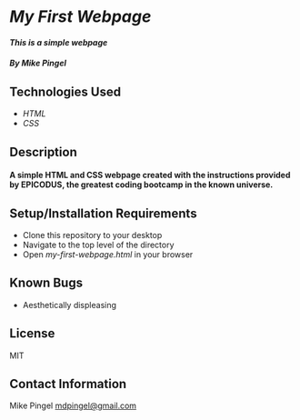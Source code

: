 # _My First Webpage_
#### _This is a simple webpage_
#### _By Mike Pingel_
## Technologies Used
* _HTML_
* _CSS_
## Description
#### A simple HTML and CSS webpage created with the instructions provided by **EPICODUS**, the greatest coding bootcamp in the known universe.
## Setup/Installation Requirements
* Clone this repository to your desktop
* Navigate to the top level of the directory
* Open _my-first-webpage.html_ in your browser
## Known Bugs
* Aesthetically displeasing
## License
MIT
## Contact Information
Mike Pingel mdpingel@gmail.com
